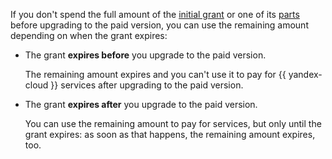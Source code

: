 If you don't spend the full amount of the [initial grant](../billing/concepts/bonus-account.md) or one of its [parts](../getting-started/usage-grant.md) before upgrading to the paid version, you can use the remaining amount depending on when the grant expires:

- The grant **expires before** you upgrade to the paid version.

  The remaining amount expires and you can't use it to pay for {{ yandex-cloud }} services after upgrading to the paid version.

- The grant **expires after** you upgrade to the paid version.

  You can use the remaining amount to pay for services, but only until the grant expires: as soon as that happens, the remaining amount expires, too.

